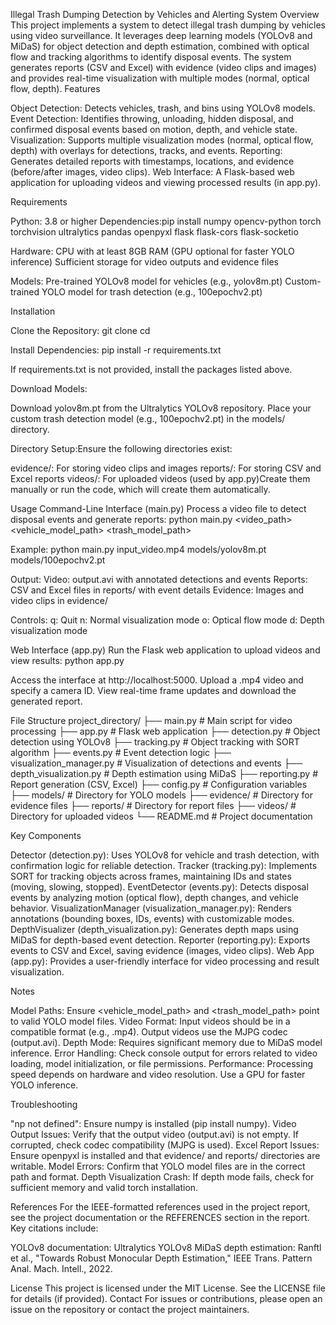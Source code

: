 Illegal Trash Dumping Detection by Vehicles and Alerting System
Overview
This project implements a system to detect illegal trash dumping by vehicles using video surveillance. It leverages deep learning models (YOLOv8 and MiDaS) for object detection and depth estimation, combined with optical flow and tracking algorithms to identify disposal events. The system generates reports (CSV and Excel) with evidence (video clips and images) and provides real-time visualization with multiple modes (normal, optical flow, depth).
Features

Object Detection: Detects vehicles, trash, and bins using YOLOv8 models.
Event Detection: Identifies throwing, unloading, hidden disposal, and confirmed disposal events based on motion, depth, and vehicle state.
Visualization: Supports multiple visualization modes (normal, optical flow, depth) with overlays for detections, tracks, and events.
Reporting: Generates detailed reports with timestamps, locations, and evidence (before/after images, video clips).
Web Interface: A Flask-based web application for uploading videos and viewing processed results (in app.py).

Requirements

Python: 3.8 or higher
Dependencies:pip install numpy opencv-python torch torchvision ultralytics pandas openpyxl flask flask-cors flask-socketio


Hardware:
CPU with at least 8GB RAM (GPU optional for faster YOLO inference)
Sufficient storage for video outputs and evidence files


Models:
Pre-trained YOLOv8 model for vehicles (e.g., yolov8m.pt)
Custom-trained YOLO model for trash detection (e.g., 100epochv2.pt)



Installation

Clone the Repository:
git clone <repository-url>
cd <repository-directory>


Install Dependencies:
pip install -r requirements.txt

If requirements.txt is not provided, install the packages listed above.

Download Models:

Download yolov8m.pt from the Ultralytics YOLOv8 repository.
Place your custom trash detection model (e.g., 100epochv2.pt) in the models/ directory.


Directory Setup:Ensure the following directories exist:

evidence/: For storing video clips and images
reports/: For storing CSV and Excel reports
videos/: For uploaded videos (used by app.py)Create them manually or run the code, which will create them automatically.



Usage
Command-Line Interface (main.py)
Process a video file to detect disposal events and generate reports:
python main.py <video_path> <vehicle_model_path> <trash_model_path>

Example:
python main.py input_video.mp4 models/yolov8m.pt models/100epochv2.pt


Output:
Video: output.avi with annotated detections and events
Reports: CSV and Excel files in reports/ with event details
Evidence: Images and video clips in evidence/


Controls:
q: Quit
n: Normal visualization mode
o: Optical flow mode
d: Depth visualization mode



Web Interface (app.py)
Run the Flask web application to upload videos and view results:
python app.py


Access the interface at http://localhost:5000.
Upload a .mp4 video and specify a camera ID.
View real-time frame updates and download the generated report.

File Structure
project_directory/
├── main.py                 # Main script for video processing
├── app.py                  # Flask web application
├── detection.py            # Object detection using YOLOv8
├── tracking.py             # Object tracking with SORT algorithm
├── events.py               # Event detection logic
├── visualization_manager.py # Visualization of detections and events
├── depth_visualization.py  # Depth estimation using MiDaS
├── reporting.py            # Report generation (CSV, Excel)
├── config.py               # Configuration variables
├── models/                 # Directory for YOLO models
├── evidence/               # Directory for evidence files
├── reports/                # Directory for report files
├── videos/                 # Directory for uploaded videos
└── README.md               # Project documentation

Key Components

Detector (detection.py): Uses YOLOv8 for vehicle and trash detection, with confirmation logic for reliable detection.
Tracker (tracking.py): Implements SORT for tracking objects across frames, maintaining IDs and states (moving, slowing, stopped).
EventDetector (events.py): Detects disposal events by analyzing motion (optical flow), depth changes, and vehicle behavior.
VisualizationManager (visualization_manager.py): Renders annotations (bounding boxes, IDs, events) with customizable modes.
DepthVisualizer (depth_visualization.py): Generates depth maps using MiDaS for depth-based event detection.
Reporter (reporting.py): Exports events to CSV and Excel, saving evidence (images, video clips).
Web App (app.py): Provides a user-friendly interface for video processing and result visualization.

Notes

Model Paths: Ensure <vehicle_model_path> and <trash_model_path> point to valid YOLO model files.
Video Format: Input videos should be in a compatible format (e.g., .mp4). Output videos use the MJPG codec (output.avi).
Depth Mode: Requires significant memory due to MiDaS model inference.
Error Handling: Check console output for errors related to video loading, model initialization, or file permissions.
Performance: Processing speed depends on hardware and video resolution. Use a GPU for faster YOLO inference.

Troubleshooting

"np not defined": Ensure numpy is installed (pip install numpy).
Video Output Issues: Verify that the output video (output.avi) is not empty. If corrupted, check codec compatibility (MJPG is used).
Excel Report Issues: Ensure openpyxl is installed and that evidence/ and reports/ directories are writable.
Model Errors: Confirm that YOLO model files are in the correct path and format.
Depth Visualization Crash: If depth mode fails, check for sufficient memory and valid torch installation.

References
For the IEEE-formatted references used in the project report, see the project documentation or the REFERENCES section in the report. Key citations include:

YOLOv8 documentation: Ultralytics YOLOv8
MiDaS depth estimation: Ranftl et al., "Towards Robust Monocular Depth Estimation," IEEE Trans. Pattern Anal. Mach. Intell., 2022.

License
This project is licensed under the MIT License. See the LICENSE file for details (if provided).
Contact
For issues or contributions, please open an issue on the repository or contact the project maintainers.
